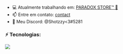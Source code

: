
- 💻 Atualmente trabalhando em: [PARADOX STORE™ 💫](https://discord.gg/BVXfN4ckSR)
- 📫 Entre em contato: [contact](valleystoreatendimento@gmail.com)
- 📱 Meu Discord: @Shotzzy<3#5281

### ⚡ Tecnologias:
<a href="https://skillicons.dev">
    <img src="https://skillicons.dev/icons?i=ts,js,lua,nodejs,mongodb,mysql" />
</a>
